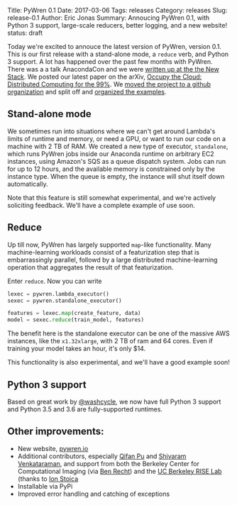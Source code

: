 Title: PyWren 0.1
Date: 2017-03-06
Tags: releases
Category: releases
Slug: release-0.1
Author: Eric Jonas
Summary: Annoucing PyWren 0.1, with Python 3 support, large-scale reducers, better logging, and a new website! 
status: draft

Today we're excited to annouce the latest version of PyWren, version 0.1. This
is our first release with a stand-alone mode, a `reduce` verb, and Python 3 support. 
A lot has happened over the past few months with PyWren. There was a a
talk AnacondaCon and we
were
[written up at the the New Stack](https://thenewstack.io/aws-lambda-finds-unexpected-market-scientific-computing/).
We posted our latest paper on the
arXiv,
[Occupy the Cloud: Distributed Computing for the 99%](https://arxiv.org/abs/1702.04024). We
[moved the project to a github organization](https://github.com/pywren/) and
split off
and [organized the examples](https://github.com/pywren/examples).

## Stand-alone mode

We sometimes run into situations where we can't get around Lambda's
limits of runtime and memory, or need a GPU, or want to run our code
on a machine with 2 TB of RAM. We created a new type of executor,
`standalone`, which runs PyWren jobs inside our Anaconda runtime on
arbitrary EC2 instances, using Amazon's SQS as a queue dispatch
system.  Jobs can run for up to 12 hours, and the available memory is
constrained only by the instance type. When the queue is empty, the
instance will shut itself down automatically.

Note that this feature is still somewhat experimental, and
we're actively soliciting feedback. We'll have a complete
example of use soon. 

## Reduce 

Up till now, PyWren has largely supported `map`-like
functionality. Many machine-learning workloads consist of a
featurization step that is embarrassingly parallel, followd by a large
distributed machine-learning operation that aggregates the result of
that featurization.

Enter `reduce`. Now you can write

```python
lexec = pywren.lambda_executor()
sexec = pywren.standalone_executor()

features = lexec.map(create_feature, data)
model = sexec.reduce(train_model, features)
```

The benefit here is the standalone executor can be one of the massive
AWS instances, like the `x1.32xlarge`, with 2 TB of ram and 64 cores. Even
if training your model takes an hour, it's only $14. 

This functionality is also experimental, and we'll have a good
example soon! 

## Python 3 support
Based on great work by [@washcycle](https://github.com/washcycle), we now have
full Python 3 support and Python 3.5 and 3.6 are fully-supported runtimes. 

## Other improvements:

* New website, [pywren.io](http://pywren.io)
* Additional contributors, especially [Qifan Pu](https://people.eecs.berkeley.edu/~qifan/) and [Shivaram Venkataraman](http://shivaram.org/), and support from both the Berkeley Center for Computational Imaging (via [Ben Recht](https://people.eecs.berkeley.edu/~brecht/)) and the [UC Berkeley RISE Lab ](https://rise.cs.berkeley.edu/) (thanks to [Ion Stoica](https://people.eecs.berkeley.edu/~istoica/)
* Installable via PyPi
* Improved error handling and catching of exceptions


